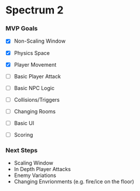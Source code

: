 # Spectrum 2

### MVP Goals
* [x] Non-Scaling Window
* [x] Physics Space
* [x] Player Movement
* [ ] Basic Player Attack
* [ ] Basic NPC Logic
* [ ] Collisions/Triggers
* [ ] Changing Rooms
* [ ] Basic UI
* [ ] Scoring


### Next Steps
* Scaling Window
* In Depth Player Attacks
* Enemy Variations
* Changing Envrionments (e.g. fire/ice on the floor) 
